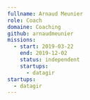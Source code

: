 ```yaml
---
fullname: Arnaud Meunier
role: Coach
domaine: Coaching
github: arnaudmeunier
missions:
  - start: 2019-03-22
    end: 2019-12-02
    status: independent
    startups:
      - datagir
startups:
  - datagir
---
```


